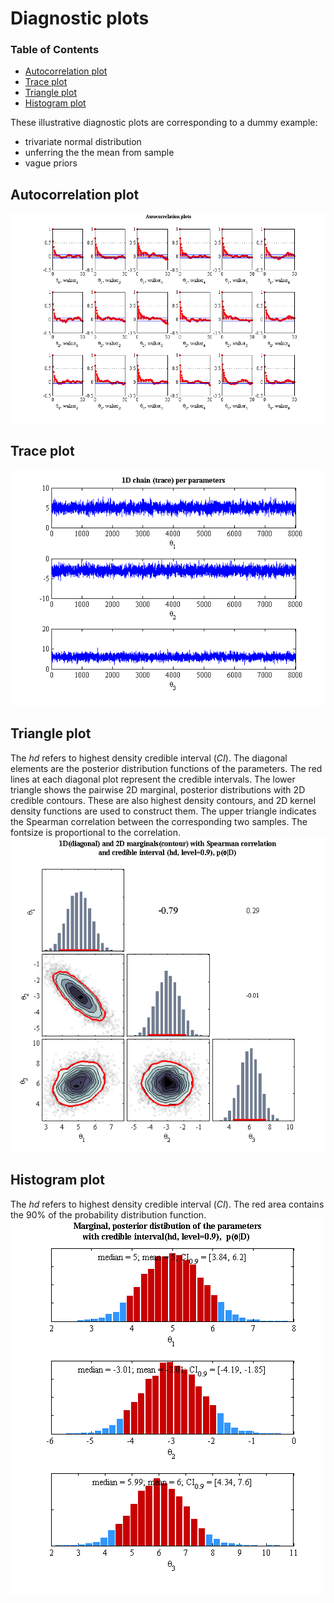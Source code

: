 
Diagnostic plots
=================

### Table of Contents
* [Autocorrelation plot](#autocorrelation-plot)
* [Trace plot](#trace-plot)
* [Triangle plot](#triangle-plot)
* [Histogram plot](#histogram-plot)

These illustrative diagnostic plots are corresponding to a dummy example:
* trivariate normal distribution
* unferring the the mean from sample
* vague priors

Autocorrelation plot
--------------------
![autocorr_01]

Trace plot
----------
![trace_01]

Triangle plot
-------------
The _hd_ refers to highest density credible interval (_CI_). The diagonal elements are the posterior distribution functions of the parameters.
The red lines at each diagonal plot represent the credible intervals.
The lower triangle shows the pairwise 2D marginal, posterior distributions with 2D credible contours. These are also highest density contours, and 2D kernel density functions are used to construct them.
The upper triangle indicates the Spearman correlation between the corresponding two samples. The fontsize is proportional to the correlation.
![triangle_01]

Histogram plot
--------------
The _hd_ refers to highest density credible interval (_CI_). The red area contains the 90% of the probability distribution function.
![1Dhist_01]

[autocorr_01]: https://github.com/rozsasarpi/gwmcmc/blob/master/doc/autocorrelation_plot_sample_01.png "autocorrelation plot"
[trace_01]: https://github.com/rozsasarpi/gwmcmc/blob/master/doc/trace_plot_sample_01.png "trace plot"
[triangle_01]: https://github.com/rozsasarpi/gwmcmc/blob/master/doc/triangle_plot_sample_01.png "triangle plot"
[1Dhist_01]: https://github.com/rozsasarpi/gwmcmc/blob/master/doc/1D_marginal_plot_sample_01.png "1D posterior marginal plot"
